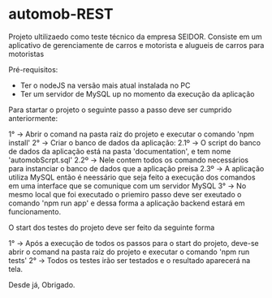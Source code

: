 # automob-REST

Projeto ultilizaedo como teste técnico da empresa SEIDOR.
Consiste em um aplicativo de gerenciamente de carros e motorista e alugueis de carros para motoristas

Pré-requisitos:
- Ter o nodeJS na versão mais atual instalada no PC
- Ter um servidor de MySQL up no momento da execução da aplicação

Para startar o projeto o seguinte passo a passo deve ser cumprido anteriormente:

1° -> Abrir o comand na pasta raiz do projeto e executar o comando 'npm install'
2° -> Criar o banco de dados da aplicação:
    2.1º -> O script do banco de dados da aplicação está na pasta 'documentation', e tem nome 'automobScrpt.sql'
    2.2º -> Nele contem todos os comando necessários para instanciar o banco de dados que a aplicação preisa
    2.3º -> A aplicação utiliza MySQL então é neessário que seja feito a execução dos comandos em uma interface que se comunique com um servidor MySQL
3° -> No mesmo local que foi executado o priemiro passo deve ser exeutado o comando 'npm run app' e dessa forma a aplicação backend estará em funcionamento.

O start dos testes do projeto deve ser feito da seguinte forma

1° ->  Após a execução de todos os passos para o start do projeto, deve-se abrir o comand na pasta raiz do projeto e executar o comando 'npm run tests'
2° -> Todos os testes irão ser testados e o resultado aparecerá na tela.


Desde já, Obrigado.